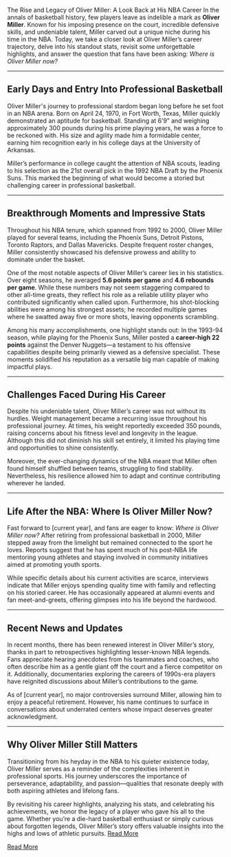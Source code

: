 The Rise and Legacy of Oliver Miller: A Look Back at His NBA Career
In the annals of basketball history, few players leave as indelible a mark as **Oliver Miller**. Known for his imposing presence on the court, incredible defensive skills, and undeniable talent, Miller carved out a unique niche during his time in the NBA. Today, we take a closer look at Oliver Miller’s career trajectory, delve into his standout stats, revisit some unforgettable highlights, and answer the question that fans have been asking: *Where is Oliver Miller now?*

---

## Early Days and Entry Into Professional Basketball  

Oliver Miller's journey to professional stardom began long before he set foot in an NBA arena. Born on April 24, 1970, in Fort Worth, Texas, Miller quickly demonstrated an aptitude for basketball. Standing at 6’9” and weighing approximately 300 pounds during his prime playing years, he was a force to be reckoned with. His size and agility made him a formidable center, earning him recognition early in his college days at the University of Arkansas.  

Miller’s performance in college caught the attention of NBA scouts, leading to his selection as the 21st overall pick in the 1992 NBA Draft by the Phoenix Suns. This marked the beginning of what would become a storied but challenging career in professional basketball.  

---

## Breakthrough Moments and Impressive Stats  

Throughout his NBA tenure, which spanned from 1992 to 2000, Oliver Miller played for several teams, including the Phoenix Suns, Detroit Pistons, Toronto Raptors, and Dallas Mavericks. Despite frequent roster changes, Miller consistently showcased his defensive prowess and ability to dominate under the basket.  

One of the most notable aspects of Oliver Miller’s career lies in his statistics. Over eight seasons, he averaged **5.6 points per game** and **4.6 rebounds per game**. While these numbers may not seem staggering compared to other all-time greats, they reflect his role as a reliable utility player who contributed significantly when called upon. Furthermore, his shot-blocking abilities were among his strongest assets; he recorded multiple games where he swatted away five or more shots, leaving opponents scrambling.  

Among his many accomplishments, one highlight stands out: In the 1993-94 season, while playing for the Phoenix Suns, Miller posted a **career-high 22 points** against the Denver Nuggets—a testament to his offensive capabilities despite being primarily viewed as a defensive specialist. These moments solidified his reputation as a versatile big man capable of making impactful plays.  

---

## Challenges Faced During His Career  

Despite his undeniable talent, Oliver Miller’s career was not without its hurdles. Weight management became a recurring issue throughout his professional journey. At times, his weight reportedly exceeded 350 pounds, raising concerns about his fitness level and longevity in the league. Although this did not diminish his skill set entirely, it limited his playing time and opportunities to shine consistently.  

Moreover, the ever-changing dynamics of the NBA meant that Miller often found himself shuffled between teams, struggling to find stability. Nevertheless, his resilience allowed him to adapt and continue contributing wherever he landed.  

---

## Life After the NBA: Where Is Oliver Miller Now?  

Fast forward to [current year], and fans are eager to know: *Where is Oliver Miller now?* After retiring from professional basketball in 2000, Miller stepped away from the limelight but remained connected to the sport he loves. Reports suggest that he has spent much of his post-NBA life mentoring young athletes and staying involved in community initiatives aimed at promoting youth sports.  

While specific details about his current activities are scarce, interviews indicate that Miller enjoys spending quality time with family and reflecting on his storied career. He has occasionally appeared at alumni events and fan meet-and-greets, offering glimpses into his life beyond the hardwood.  

---

## Recent News and Updates  

In recent months, there has been renewed interest in Oliver Miller’s story, thanks in part to retrospectives highlighting lesser-known NBA legends. Fans appreciate hearing anecdotes from his teammates and coaches, who often describe him as a gentle giant off the court and a fierce competitor on it. Additionally, documentaries exploring the careers of 1990s-era players have reignited discussions about Miller’s contributions to the game.  

As of [current year], no major controversies surround Miller, allowing him to enjoy a peaceful retirement. However, his name continues to surface in conversations about underrated centers whose impact deserves greater acknowledgment.  

---

## Why Oliver Miller Still Matters  

Transitioning from his heyday in the NBA to his quieter existence today, Oliver Miller serves as a reminder of the complexities inherent in professional sports. His journey underscores the importance of perseverance, adaptability, and passion—qualities that resonate deeply with both aspiring athletes and lifelong fans.  

By revisiting his career highlights, analyzing his stats, and celebrating his achievements, we honor the legacy of a player who gave his all to the game. Whether you’re a die-hard basketball enthusiast or simply curious about forgotten legends, Oliver Miller’s story offers valuable insights into the highs and lows of athletic pursuits.  [Read More](https://www.articlegiants.com/2025/03/oliver-miller-nba-career-highlights-stats-and-where-is-he-now/)

[Read More](https://www.articlegiants.com/)
